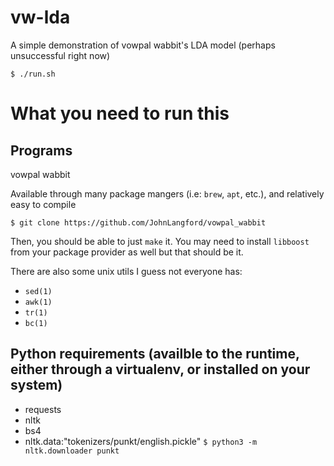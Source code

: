 # vw-lda

A simple demonstration of vowpal wabbit's LDA model (perhaps unsuccessful right now)

`$ ./run.sh `

# What you need to run this
## Programs
vowpal wabbit 

Available through many package mangers (i.e: `brew`, `apt`, etc.), and relatively easy to compile 

`$ git clone https://github.com/JohnLangford/vowpal_wabbit`

Then, you should be able to just `make` it. You may need to install `libboost` from your package provider as well but that should be it.

There are also some unix utils I guess not everyone has:
- `sed(1)`
- `awk(1)`
- `tr(1)`
- `bc(1)`


## Python requirements (availble to the runtime, either through a virtualenv, or installed on your system)
- requests
- nltk
- bs4
- nltk.data:"tokenizers/punkt/english.pickle" 
`$ python3 -m nltk.downloader punkt`
